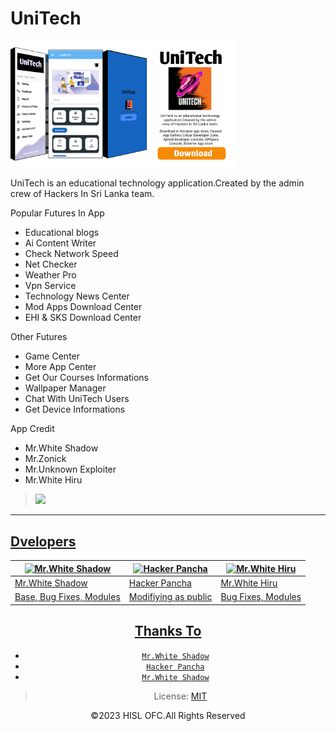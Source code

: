 # UniTech

<img src="https://github.com/hackersinsrilankaofc/UniTech/blob/main/UniTech/App/20230901_201403.jpg" alt="nz" width="360"/> </p>

UniTech is an educational technology application.Created by the admin crew of Hackers In Sri Lanka team.


Popular Futures In App

- Educational blogs
- Ai Content Writer
- Check Network Speed
- Net Checker
- Weather Pro
- Vpn Service 
- Technology News Center
- Mod Apps Download Center
- EHI & SKS Download Center

Other Futures

- Game Center 
- More App Center
- Get Our Courses Informations
- Wallpaper Manager 
- Chat With UniTech Users
- Get Device Informations

App Credit 

- Mr.White Shadow
- Mr.Zonick
- Mr.Unknown Exploiter
- Mr.White Hiru


> <a href="http://unitechofficialpage.blogspot.com/2023/08/unitech.html"><img src="https://img.shields.io/badge/Download-UniTech-ff0000?style=for-the-badge&logo=youtube&logoColor=ff000000&link=https://www.youtube.com/c/BOTINDO" /><br>

----

## Dvelopers
  <div align="center">
    
  [![Mr.White Shadow](https://github.com/whiteshadowoffici.png?size=100)](https://github.com/whiteshadowoffici) |  [![Hacker Pancha](https://github.com/HackerPancha.png?size=100)](https://github.com/HackerPancha) | [![Mr.White Hiru](https://github.com/mrwhitehiru?size=100)](https://github.com/mrwhitehiru) 
----|----|----
[Mr.White Shadow](https://github.com/whiteshadowoffici)  | [Hacker Pancha](https://github.com/HackerPancha) | [Mr.White Hiru](https://github.com/mrwhitehiru)
Base, Bug Fixes, Modules | Modifiying  as   public | Bug Fixes, Modules

## Thanks To

* [`Mr.White Shadow`](https://github.com/whiteshadowofficial)
* [`Hacker Pancha`](github.com/HackerPancha)
* [`Mr.White Shadow`](github.com/mrwhitehiru)





> License: [MIT](https://github.com/hackersinsrilankaofc/UniTech/LICENSE)

©2023 HISL OFC.All Rights Reserved
